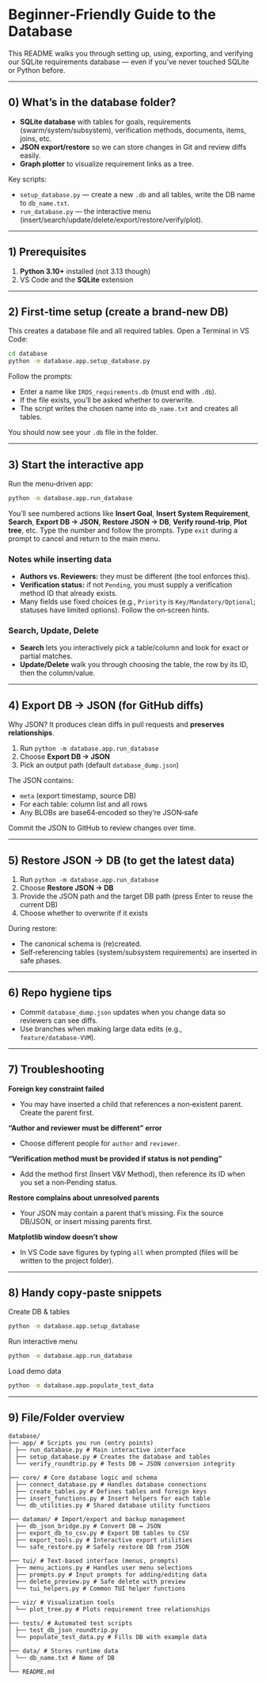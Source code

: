 # Beginner‑Friendly Guide to the Database

This README walks you through setting up, using, exporting, and verifying our SQLite requirements database — even if you’ve never touched SQLite or Python before.

---

## 0) What’s in the database folder?

* **SQLite database** with tables for goals, requirements (swarm/system/subsystem), verification methods, documents, items, joins, etc.
* **JSON export/restore** so we can store changes in Git and review diffs easily.
* **Graph plotter** to visualize requirement links as a tree.

Key scripts:

* `setup_database.py` — create a new `.db` and all tables, write the DB name to `db_name.txt`.
* `run_database.py` — the interactive menu (insert/search/update/delete/export/restore/verify/plot).

---

## 1) Prerequisites

1. **Python 3.10+** installed (not 3.13 though)
2. VS Code and the **SQLite** extension

---

## 2) First‑time setup (create a brand‑new DB)

This creates a database file and all required tables.
Open a Terminal in VS Code:

```bash
cd database
python -m database.app.setup_database.py
```

Follow the prompts:

* Enter a name like `IRDS_requirements.db` (must end with `.db`).
* If the file exists, you’ll be asked whether to overwrite.
* The script writes the chosen name into `db_name.txt` and creates all tables.

You should now see your `.db` file in the folder.

---

## 3) Start the interactive app

Run the menu‑driven app:

```bash
python -m database.app.run_database
```

You’ll see numbered actions like **Insert Goal**, **Insert System Requirement**, **Search**, **Export DB → JSON**, **Restore JSON → DB**, **Verify round‑trip**, **Plot tree**, etc. Type the number and follow the prompts. Type `exit` during a prompt to cancel and return to the main menu.

### Notes while inserting data

* **Authors vs. Reviewers:** they must be different (the tool enforces this).
* **Verification status:** if not `Pending`, you must supply a verification method ID that already exists.
* Many fields use fixed choices (e.g., `Priority` is `Key/Mandatory/Optional`; statuses have limited options). Follow the on‑screen hints.

### Search, Update, Delete

* **Search** lets you interactively pick a table/column and look for exact or partial matches.
* **Update/Delete** walk you through choosing the table, the row by its ID, then the column/value.

---

## 4) Export DB → JSON (for GitHub diffs)

Why JSON? It produces clean diffs in pull requests and **preserves relationships**.

1. Run `python -m database.app.run_database`
2. Choose **Export DB → JSON**
3. Pick an output path (default `database_dump.json`)

The JSON contains:

* `meta` (export timestamp, source DB)
* For each table: column list and all rows
* Any BLOBs are base64‑encoded so they’re JSON‑safe

Commit the JSON to GitHub to review changes over time.

---

## 5) Restore JSON → DB (to get the latest data)

1. Run `python -m database.app.run_database`
2. Choose **Restore JSON → DB**
3. Provide the JSON path and the target DB path (press Enter to reuse the current DB)
4. Choose whether to overwrite if it exists

During restore:

* The canonical schema is (re)created.
* Self‑referencing tables (system/subsystem requirements) are inserted in safe phases.

---

## 6) Repo hygiene tips

* Commit `database_dump.json` updates when you change data so reviewers can see diffs.
* Use branches when making large data edits (e.g., `feature/database‑VVM`).

---

## 7) Troubleshooting

**Foreign key constraint failed**

* You may have inserted a child that references a non‑existent parent. Create the parent first.

**“Author and reviewer must be different” error**

* Choose different people for `author` and `reviewer`.

**“Verification method must be provided if status is not pending”**

* Add the method first (Insert V&V Method), then reference its ID when you set a non‑Pending status.

**Restore complains about unresolved parents**

* Your JSON may contain a parent that’s missing. Fix the source DB/JSON, or insert missing parents first.

**Matplotlib window doesn’t show**

* In VS Code save figures by typing `all` when prompted (files will be written to the project folder).

---

## 8) Handy copy‑paste snippets

Create DB & tables

```bash
python -m database.app.setup_database
```

Run interactive menu

```bash
python -m database.app.run_database
```

Load demo data

```bash
python -m database.app.populate_test_data
```

---

## 9) File/Folder overview

```
database/
├── app/ # Scripts you run (entry points)
│ ├── run_database.py # Main interactive interface
│ ├── setup_database.py # Creates the database and tables
│ └── verify_roundtrip.py # Tests DB ↔ JSON conversion integrity
│
├── core/ # Core database logic and schema
│ ├── connect_database.py # Handles database connections
│ ├── create_tables.py # Defines tables and foreign keys
│ ├── insert_functions.py # Insert helpers for each table
│ └── db_utilities.py # Shared database utility functions
│
├── dataman/ # Import/export and backup management
│ ├── db_json_bridge.py # Convert DB ↔ JSON
│ ├── export_db_to_csv.py # Export DB tables to CSV
│ ├── export_tools.py # Interactive export utilities
│ └── safe_restore.py # Safely restore DB from JSON
│
├── tui/ # Text-based interface (menus, prompts)
│ ├── menu_actions.py # Handles user menu selections
│ ├── prompts.py # Input prompts for adding/editing data
│ ├── delete_preview.py # Safe delete with preview
│ └── tui_helpers.py # Common TUI helper functions
│
├── viz/ # Visualization tools
│ └── plot_tree.py # Plots requirement tree relationships
│
├── tests/ # Automated test scripts
│ ├── test_db_json_roundtrip.py
│ └── populate_test_data.py # Fills DB with example data
│
├── data/ # Stores runtime data
│ └── db_name.txt # Name of DB
│
└── README.md
```
